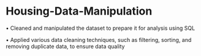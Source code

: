 # Housing-Data-Manipulation

•	Cleaned and manipulated the dataset to prepare it for analysis using SQL

•	Applied various data cleaning techniques, such as filtering, sorting, and removing duplicate data, to ensure data quality
